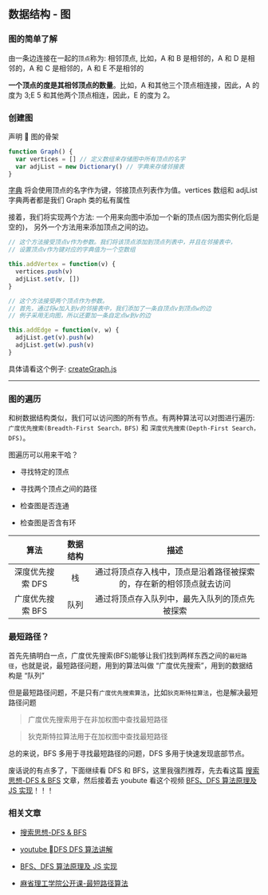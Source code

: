 ## 数据结构 - 图

### 图的简单了解

<!-- <img src='https://github.com/PDKSophia/blog.io/raw/master/数据结构笔记/image/tu_1.png' alt='' width='800' height='550'/> -->

由一条边连接在一起的`顶点`称为: 相邻顶点, 比如，A 和 B 是相邻的，A 和 D 是相邻的，A 和 C 是相邻的，A 和 E 不是相邻的

**一个顶点的度是其相邻顶点的数量**。比如，A 和其他三个顶点相连接，因此，A 的度为 3;E 5
和其他两个顶点相连，因此，E 的度为 2。

### 创建图

声明  图的骨架

```javascript
function Graph() {
  var vertices = [] // 定义数组来存储图中所有顶点的名字
  var adjList = new Dictionary() // 字典来存储邻接表
}
```

[字典]() 将会使用顶点的名字作为键，邻接顶点列表作为值。vertices 数组和 adjList 字典两者都是我们 Graph 类的私有属性

接着，我们将实现两个方法: 一个用来向图中添加一个新的顶点(因为图实例化后是空的)， 另外一个方法用来添加顶点之间的边。

```javascript
// 这个方法接受顶点v作为参数。我们将该顶点添加到顶点列表中，并且在邻接表中，
// 设置顶点v作为键对应的字典值为一个空数组

this.addVertex = function(v) {
  vertices.push(v)
  adjList.set(v, [])
}
```

```javascript
// 这个方法接受两个顶点作为参数。
// 首先，通过将w加入到v的邻接表中，我们添加了一条自顶点v到顶点w的边
// 例子采用无向图，所以还要加一条自定点w到v的边

this.addEdge = function(v, w) {
  adjList.get(v).push(w)
  adjList.get(w).push(v)
}
```

具体请看这个例子: [createGraph.js]()

---

### 图的遍历

和树数据结构类似，我们可以访问图的所有节点。有两种算法可以对图进行遍历: `广度优先搜索(Breadth-First Search，BFS)` 和 `深度优先搜索(Depth-First Search，DFS)`。

图遍历可以用来干哈？

- 寻找特定的顶点

- 寻找两个顶点之间的路径

- 检查图是否连通

- 检查图是否含有环

|       算法       | 数据结构 |                                 描述                                 |
| :--------------: | :------: | :------------------------------------------------------------------: |
| 深度优先搜索 DFS |    栈    | 通过将顶点存入栈中，顶点是沿着路径被探索的，存在新的相邻顶点就去访问 |
| 广度优先搜索 BFS |   队列   |            通过将顶点存入队列中，最先入队列的顶点先被探索            |

### 最短路径？

首先先搞明白一点，广度优先搜索(BFS)能够让我们找到两样东西之间的`最短路径`，也就是说，最短路径问题，用到的算法叫做 “广度优先搜索”，用到的数据结构是 “队列”

但是最短路径问题，不是只有`广度优先搜索算法`，比如`狄克斯特拉算法`，也是解决最短路径问题

> 广度优先搜索用于在非加权图中查找最短路径

> 狄克斯特拉算法用于在加权图中查找最短路径

总的来说，BFS 多用于寻找最短路径的问题，DFS 多用于快速发现底部节点。

废话说的有点多了，下面继续看 DFS 和 BFS，这里我强烈推荐，先去看这篇 [搜索思想-DFS & BFS](https://zhuanlan.zhihu.com/p/24986203) 文章，然后接着去 youbute 看这个视频 [BFS、DFS 算法原理及 JS 实现](https://segmentfault.com/a/1190000012457151#articleHeader2)！！！

### 相关文章

- [搜索思想-DFS & BFS](https://zhuanlan.zhihu.com/p/24986203)

- [youtube DFS DFS 算法讲解](https://www.youtube.com/watch?v=oLtvUWpAnTQ)

- [BFS、DFS 算法原理及 JS 实现](https://segmentfault.com/a/1190000012457151#articleHeader2)

- [麻省理工学院公开课-最短路径算法](https://open.163.com/movie/2010/12/E/P/M6UTT5U0I_M6V2U4BEP.html)

